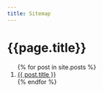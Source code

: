 ```yaml
---
title: Sitemap
---
```

<div class="container scene-element scene-element--fadeUp10">
  <h1>{{page.title}}</h1>
  <ol>
    {% for post in site.posts %}
      <li>
        <a href="{{ site.url }}{{ site.baseurl }}{{ post.url }}" class="scene-element scene-element--fadeBig">
          <span>{{ post.title }}</span>
        </a>
      </li>
    {% endfor %}
  </ol>
</div>